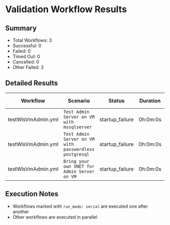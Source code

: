 # Validation Workflow Results

## Summary
- Total Workflows: 3
- Successful: 0
- Failed: 0
- Timed Out: 0
- Cancelled: 0
- Other Failed: 3

## Detailed Results

| Workflow | Scenario | Status | Duration | Run URL |
|----------|----------|---------|-----------|----------|
| testWlsVmAdmin.yml | `Test Admin Server on VM with mssqlserver` | startup_failure | 0h:0m:0s | [View Run](https://github.com/oracle/weblogic-azure/actions/runs/18452667417) |
| testWlsVmAdmin.yml | `Test Admin Server on VM with passwordless postgresql` | startup_failure | 0h:0m:0s | [View Run](https://github.com/oracle/weblogic-azure/actions/runs/18452668812) |
| testWlsVmAdmin.yml | `Bring your own VNET for Admin Server on VM` | startup_failure | 0h:0m:0s | [View Run](https://github.com/oracle/weblogic-azure/actions/runs/18452670332) |


## Execution Notes
- Workflows marked with `run_mode: serial` are executed one after another
- Other workflows are executed in parallel
